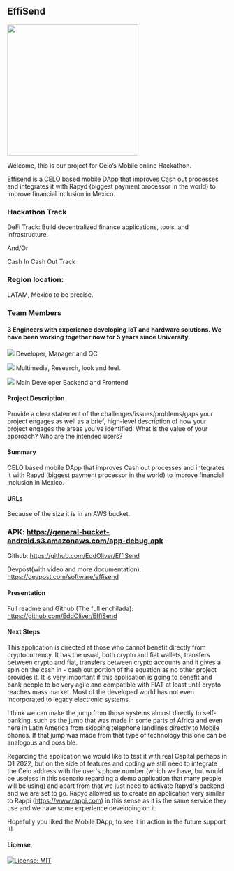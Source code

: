 ## EffiSend

<img src="https://i.ibb.co/QmMQvJv/images.png" width="300">

Welcome, this is our project for Celo’s Mobile online Hackathon.

Effisend is a CELO based mobile DApp that improves Cash out processes and integrates it with Rapyd (biggest payment processor in the world) to improve financial inclusion in Mexico.

### Hackathon Track

DeFi Track: Build decentralized finance applications, tools, and infrastructure.

And/Or

Cash In Cash Out Track

### Region location: 

LATAM, Mexico to be precise. 

### Team Members

#### 3 Engineers with experience developing IoT and hardware solutions. We have been working together now for 5 years since University.

[<img src="https://img.shields.io/badge/Luis%20Eduardo-Arevalo%20Oliver-blue">](https://www.linkedin.com/in/luis-eduardo-arevalo-oliver-989703122/) Developer, Manager and QC

[<img src="https://img.shields.io/badge/Victor%20Alonso-Altamirano%20Izquierdo-lightgrey">](https://www.linkedin.com/in/alejandro-s%C3%A1nchez-guti%C3%A9rrez-11105a157/) Multimedia, Research, look and feel.

[<img src="https://img.shields.io/badge/Alejandro-Sanchez%20Gutierrez-red">](https://www.linkedin.com/in/victor-alonso-altamirano-izquierdo-311437137/) Main Developer Backend and Frontend


#### Project Description
Provide a clear statement of the challenges/issues/problems/gaps your project engages as well as a brief, high-level description of how your project engages the areas you've identified. What is the value of your approach? Who are the intended users?

#### Summary

CELO based mobile DApp that improves Cash out processes and integrates it with Rapyd (biggest payment processor in the world) to improve financial inclusion in Mexico.

#### URLs

Because of the size it is in an AWS bucket.
### APK: https://general-bucket-android.s3.amazonaws.com/app-debug.apk

Github: https://github.com/EddOliver/EffiSend

Devpost(with video and more documentation): https://devpost.com/software/effisend

#### Presentation

Full readme and Github (The full enchilada): https://github.com/EddOliver/EffiSend

#### Next Steps

This application is directed at those who cannot benefit directly from cryptocurrency. It has the usual, both crypto and fiat wallets, transfers between crypto and fiat, transfers between crypto accounts and it gives a spin on the cash in - cash out portion of the equation as no other project provides it. It is very important if this application is going to benefit and bank people to be very agile and compatible with FIAT at least until crypto reaches mass market. Most of the developed world has not even incorporated to legacy electronic systems. 

I think we can make the jump from those systems almost directly to self-banking, such as the jump that was made in some parts of Africa and even here in Latin America from skipping telephone landlines directly to Mobile phones. If that jump was made from that type of technology this one can be analogous and possible. 

Regarding the application we would like to test it with real Capital perhaps in Q1 2022, but on the side of features and coding we still need to integrate the Celo address with the user's phone number (which we have, but would be useless in this scenario regarding a demo application that many people will be using) and apart from that we just need to activate Rapyd's backend and we are set to go. Rapyd allowed us to create an application very similar to Rappi (https://www.rappi.com) in this sense as it is the same service they use and we have some experience developing on it.

Hopefully you liked the Mobile DApp, to see it in action in the future support it!

#### License
[![License: MIT](https://img.shields.io/badge/License-MIT-yellow.svg)](https://opensource.org/licenses/MIT)
